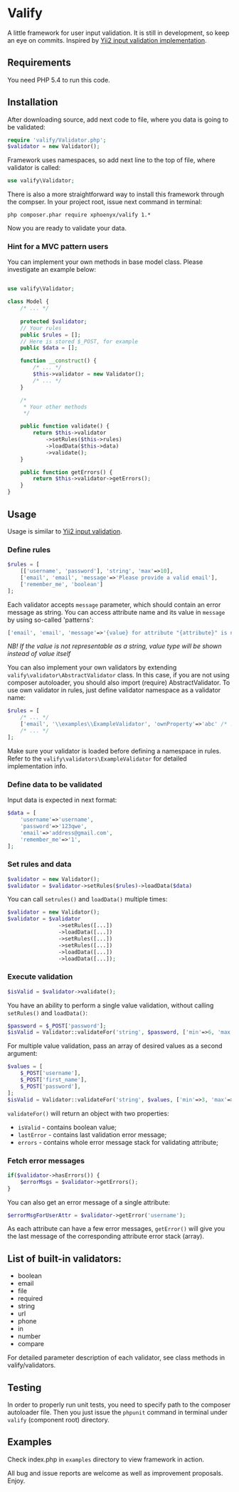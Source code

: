 # Valify
A little framework for user input validation. It is still in development, so keep an eye on commits. 
Inspired by [Yii2 input validation implementation](https://github.com/yiisoft/yii2/blob/master/docs/guide/input-validation.md).

## Requirements
You need PHP 5.4 to run this code.

## Installation
After downloading source, add next code to file, where you data is going to be validated:
 
 ```php
 require 'valify/Validator.php';
 $validator = new Validator();
 ```
 
Framework uses namespaces, so add next line to the top of file, where validator is called:

```php
use valify\Validator;
```

There is also a more straightforward way to install this framework through the compser.
In your project root, issue next command in terminal:

`php composer.phar require xphoenyx/valify 1.*`

Now you are ready to validate your data.

### Hint for a MVC pattern users

You can implement your own methods in base model class.
Please investigate an example below:

```php

use valify\Validator;

class Model {
    /* ... */
    
    protected $validator;
    // Your rules
    public $rules = [];
    // Here is stored $_POST, for example
    public $data = [];

    function __construct() {
        /* ... */
        $this->validator = new Validator();
        /* ... */
    }

    /*
     * Your other methods
     */

    public function validate() {
        return $this->validator
            ->setRules($this->rules)
            ->loadData($this->data)
            ->validate();
    }

    public function getErrors() {
        return $this->validator->getErrors();
    }
}
```

## Usage
Usage is similar to [Yii2 input validation](https://github.com/yiisoft/yii2/blob/master/docs/guide/input-validation.md).

### Define rules

```php
$rules = [
    [['username', 'password'], 'string', 'max'=>10],
    ['email', 'email', 'message'=>'Please provide a valid email'],
    ['remember_me', 'boolean']
];
```

Each validator accepts `message` parameter, which should contain an error message as string.
You can access attribute name and its value in `message` by using so-called 'patterns':

```php
['email', 'email', 'message'=>'{value} for attribute "{attribute}" is not a valid email'],
```

*NB! If the value is not representable as a string, value type will be shown instead of value itself* 

You can also implement your own validators by extending `valify\validator\AbstractValidator` class. 
In this case, if you are not using composer autoloader, you should also import (require) AbstractValidator.
To use own validator in rules, just define validator namespace as a validator name:

```php
$rules = [
    /* ... */
    ['email', '\\examples\\ExampleValidator', 'ownProperty'=>'abc' /* ... */]
    /* ... */
];
```

Make sure your validator is loaded before defining a namespace in rules.
Refer to the `valify\validators\ExampleValidator` for detailed implementation info.

### Define data to be validated

Input data is expected in next format:

```php
$data = [
    'username'=>'username',
    'password'=>'123qwe',
    'email'=>'address@gmail.com',
    'remember_me'=>'1',
];
```

### Set rules and data

```php
$validator = new Validator();
$validator = $validator->setRules($rules)->loadData($data)
```

You can call `setrules()` and `loadData()` multiple times:

```php
$validator = new Validator();
$validator = $validator
                ->setRules([...])
                ->loadData([...])
                ->setRules([...])
                ->setRules([...])
                ->loadData([...])
                ->loadData([...]);
```

### Execute validation

```php
$isValid = $validator->validate();
```

You have an ability to perform a single value validation, without calling `setRules()` and `loadData()`:

```php
$password = $_POST['password'];
$isValid = Validator::validateFor('string', $password, ['min'=>6, 'max'=>20]);
```

For multiple value validation, pass an array of desired values as a second argument:

```php
$values = [
    $_POST['username'],
    $_POST['first_name'],
    $_POST['password'],
];
$isValid = Validator::validateFor('string', $values, ['min'=>3, 'max'=>30]);
```

`validateFor()` will return an object with two properties:
- `isValid` - contains boolean value;
- `lastError` - contains last validation error message;
- `errors` - contains whole error message stack for validating attribute;

### Fetch error messages
 
```php
if($validator->hasErrors()) {
    $errorMsgs = $validator->getErrors();
}
```

You can also get an error message of a single attribute:

```php
$errorMsgForUserAttr = $validator->getError('username');
```

As each attribute can have a few error messages, `getError()` will give you 
the last message of the corresponding attribute error stack (array).

## List of built-in validators:
* boolean
* email
* file
* required
* string
* url
* phone
* in
* number
* compare

For detailed parameter description of each validator, see class methods in valify/validators.

## Testing
In order to properly run unit tests, you need to specify path to the composer autoloader file.
Then you just issue the `phpunit` command in terminal under `valify` (component root) directory.

## Examples
Check index.php in `examples` directory to view framework in action.

All bug and issue reports are welcome as well as improvement proposals. Enjoy.